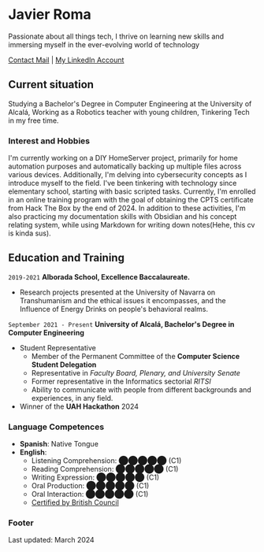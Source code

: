 
# Javier Roma
Passionate about all things tech, I thrive on learning new skills and immersing myself in the ever-evolving world of technology

<div id="Contact">
<a href="javierromarod@gmail.com">Contact Mail</a>
| <a href="https://www.linkedin.com/in/javier-roma-40640218b/">My LinkedIn Account</a>
</div>


## Current situation

Studying a Bachelor's Degree in Computer Engineering at the University of Alcalá, Working as a Robotics teacher with young children, Tinkering Tech in my free time.

### Interest and Hobbies

I'm currently working on a DIY HomeServer project, primarily for home automation purposes and automatically backing up multiple files across various devices. Additionally, I'm delving into cybersecurity concepts as I introduce myself to the field. I've been tinkering with technology since elementary school, starting with basic scripted tasks. Currently, I'm enrolled in an online training program with the goal of obtaining the CPTS certificate from Hack The Box by the end of 2024. In addition to these activities, I'm also practicing my documentation skills with Obsidian and his concept relating system, while using Markdown for writing down notes(Hehe, this cv is kinda sus).

## Education and Training

`2019-2021`
__Alborada School, Excellence Baccalaureate.__

- Research projects presented at the University of Navarra on Transhumanism and the ethical issues it encompasses, and the Influence of Energy Drinks on people's behavioral realms.

`September 2021 - Present`
__University of Alcalá, Bachelor's Degree in Computer Engineering__

- Student Representative
  - Member of the Permanent Committee of the **Computer Science Student Delegation**
  - Representative in *Faculty Board, Plenary, and University Senate*
  - Former representative in the Informatics sectorial *RITSI*
  - Ability to communicate with people from different backgrounds and experiences, in any field.
- Winner of the **UAH Hackathon** 2024

### Language Competences

- **Spanish**: Native Tongue
- **English**:
  - Listening Comprehension: &#11044;&#11044;&#11044;&#11044;&#11044; (C1)
  - Reading Comprehension: &#11044;&#11044;&#11044;&#11044;&#11044; (C1)
  - Writing Expression: &#11044;&#11044;&#11044;&#11044;&#11044; (C1)
  - Oral Production: &#11044;&#11044;&#11044;&#11044;&#11044; (C1)
  - Oral Interaction: &#11044;&#11044;&#11044;&#11044;&#11044; (C1)
  - <a href="https://credentials.britishcouncil.org/6de842a0-f25b-4845-8412-f0fbc205a7b3?key=fdb0a475d14adf0453c031e47bccfee95608e9d28fe1903798bd029cde860fd2">Certified by British Council</a>





### Footer

Last updated: March 2024

